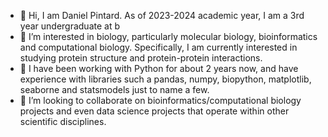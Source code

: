 - 👋 Hi, I am Daniel Pintard. As of 2023-2024 academic year, I am a 3rd year undergraduate at b
- 👀 I’m interested in biology, particularly molecular biology, bioinformatics and computational biology. Specifically, I am currently interested in studying protein 
  structure and protein-protein interactions. 
- 🌱 I have been working with Python for about 2 years now, and have experience with libraries such a pandas, numpy, biopython, matplotlib, seaborne and statsmodels 
  just to name a few. 
- 💞️ I’m looking to collaborate on bioinformatics/computational biology projects and even data science projects that operate within other scientific disciplines. 


<!---
danielpintard/danielpintard is a ✨ special ✨ repository because its `README.md` (this file) appears on your GitHub profile.
You can click the Preview link to take a look at your changes.
--->
